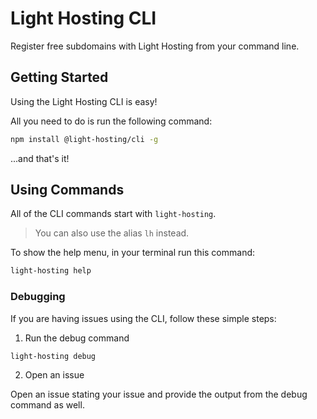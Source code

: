 # Light Hosting CLI
Register free subdomains with Light Hosting from your command line.

## Getting Started

Using the Light Hosting CLI is easy!

All you need to do is run the following command:

```bash
npm install @light-hosting/cli -g
```

...and that's it!

## Using Commands

All of the CLI commands start with `light-hosting`.

> You can also use the alias `lh` instead.

To show the help menu, in your terminal run this command:

```bash
light-hosting help
```

### Debugging

If you are having issues using the CLI, follow these simple steps:

1. Run the debug command

```bash
light-hosting debug
```

2. Open an issue

Open an issue stating your issue and provide the output from the debug command as well.
